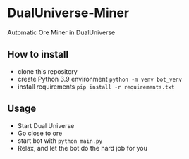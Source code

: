 # DualUniverse-Miner

Automatic Ore Miner in DualUniverse

## How to install

* clone this repository
* create Python 3.9 environment `python -m venv bot_venv`
* install requirements `pip install -r requirements.txt`

## Usage

* Start Dual Universe
* Go close to ore
* start bot with `python main.py`
* Relax, and let the bot do the hard job for you
